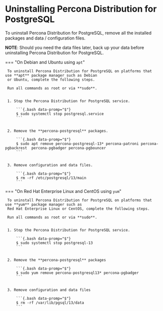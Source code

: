 # Uninstalling Percona Distribution for PostgreSQL

To uninstall Percona Distribution for PostgreSQL, remove all the installed packages and data / configuration files.

**NOTE**: Should you need the data files later, back up your data before uninstalling Percona Distribution for PostgreSQL.

=== "On Debian and Ubuntu using `apt`"

     To uninstall Percona Distribution for PostgreSQL on platforms that use **apt** package manager such as Debian
     or Ubuntu, complete the following steps.

     Run all commands as root or via **sudo**.


     1. Stop the Percona Distribution for PostgreSQL service.

         ```{.bash data-promp="$"}
         $ sudo systemctl stop postgresql.service
         ```


     2. Remove the **percona-postgresql** packages.

         ```{.bash data-promp="$"}
         $ sudo apt remove percona-postgresql-13* percona-patroni percona-pgbackrest  percona-pgbadger percona-pgbouncer
         ```


     3. Remove configuration and data files.

         ```{.bash data-promp="$"}
         $ rm -rf /etc/postgresql/13/main
         ```

=== "On Red Hat Enterprise Linux and CentOS using `yum`"

     To uninstall Percona Distribution for PostgreSQL on platforms that use **yum** package manager such as
     Red Hat Enterprise Linux or CentOS, complete the following steps.

     Run all commands as root or via **sudo**.


     1. Stop the Percona Distribution for PostgreSQL service.
        
         ```{.bash data-promp="$"}
         $ sudo systemctl stop postgresql-13
         ```


     2. Remove the **percona-postgresql** packages

         ```{.bash data-promp="$"}
         $ sudo yum remove percona-postgresql13* percona-pgbadger
         ```


     3. Remove configuration and data files

         ```{.bash data-promp="$"}
         $ rm -rf /var/lib/pgsql/13/data
         ```
